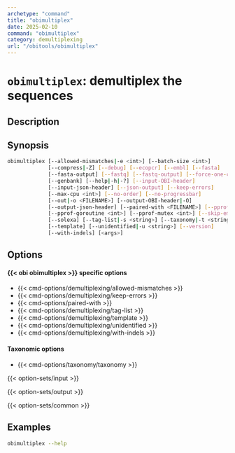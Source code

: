```yaml
---
archetype: "command"
title: "obimultiplex"
date: 2025-02-10
command: "obimultiplex"
category: demultiplexing
url: "/obitools/obimultiplex"
---
```


# `obimultiplex`: demultiplex the sequences

## Description 



## Synopsis

```bash
obimultiplex [--allowed-mismatches|-e <int>] [--batch-size <int>]
             [--compress|-Z] [--debug] [--ecopcr] [--embl] [--fasta]
             [--fasta-output] [--fastq] [--fastq-output] [--force-one-cpu]
             [--genbank] [--help|-h|-?] [--input-OBI-header]
             [--input-json-header] [--json-output] [--keep-errors]
             [--max-cpu <int>] [--no-order] [--no-progressbar]
             [--out|-o <FILENAME>] [--output-OBI-header|-O]
             [--output-json-header] [--paired-with <FILENAME>] [--pprof]
             [--pprof-goroutine <int>] [--pprof-mutex <int>] [--skip-empty]
             [--solexa] [--tag-list|-s <string>] [--taxonomy|-t <string>]
             [--template] [--unidentified|-u <string>] [--version]
             [--with-indels] [<args>]
```

## Options

#### {{< obi obimultiplex >}} specific options

- {{< cmd-options/demultiplexing/allowed-mismatches >}}
- {{< cmd-options/demultiplexing/keep-errors >}}
- {{< cmd-options/paired-with >}}
- {{< cmd-options/demultiplexing/tag-list >}}
- {{< cmd-options/demultiplexing/template >}}
- {{< cmd-options/demultiplexing/unidentified >}}
- {{< cmd-options/demultiplexing/with-indels >}}

#### Taxonomic options

- {{< cmd-options/taxonomy/taxonomy >}}

{{< option-sets/input >}}

{{< option-sets/output >}}

{{< option-sets/common >}}

## Examples

```bash
obimultiplex --help
```
